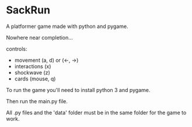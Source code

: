 # SackRun

A platformer game made with python and pygame.

Nowhere near completion...

controls:
 - movement (a, d) or (<-, ->)
 - interactions (x)
 - shockwave (z)
 - cards (mouse, q)
 
To run the game you'll need to install python 3 and pygame.

Then run the main.py file.

All .py files and the 'data' folder must be in the same folder for the game to 
work.
